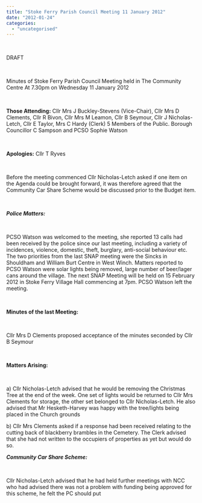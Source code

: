 ```yaml
---
title: "Stoke Ferry Parish Council Meeting 11 January 2012"
date: "2012-01-24"
categories: 
  - "uncategorised"
---
```


 

DRAFT

 

Minutes of Stoke Ferry Parish Council Meeting held in The Community Centre At 7.30pm on Wednesday 11 January 2012

 

**Those Attending:** Cllr Mrs J Buckley-Stevens (Vice-Chair), Cllr Mrs D Clements, Cllr R Bivon, Cllr Mrs M Leamon, Cllr B Seymour, Cllr J Nicholas-Letch, Cllr E Taylor, Mrs C Hardy (Clerk) 5 Members of the Public. Borough Councillor C Sampson and PCSO Sophie Watson

 

**Apologies:** Cllr T Ryves

 

Before the meeting commenced Cllr Nicholas-Letch asked if one item on the Agenda could be brought forward, it was therefore agreed that the Community Car Share Scheme would be discussed prior to the Budget item.

 

_**Police Matters:**_

 

PCSO Watson was welcomed to the meeting, she reported 13 calls had been received by the police since our last meeting, including a variety of incidences, violence, domestic, theft, burglary, anti-social behaviour etc. The two priorities from the last SNAP meeting were the Sincks in Shouldham and William Burt Centre in West Winch. Matters reported to PCSO Watson were solar lights being removed, large number of beer/lager cans around the village. The next SNAP Meeting will be held on 15 February 2012 in Stoke Ferry Village Hall commencing at 7pm. PCSO Watson left the meeting.

 

**Minutes of the last Meeting:**

 

Cllr Mrs D Clements proposed acceptance of the minutes seconded by Cllr B Seymour

 

**Matters Arising:**

 

a) Cllr Nicholas-Letch advised that he would be removing the Christmas Tree at the end of the week. One set of lights would be returned to Cllr Mrs Clements for storage, the other set belonged to Cllr Nicholas-Letch. He also advised that Mr Hesketh-Harvey was happy with the tree/lights being placed in the Church grounds

b) Cllr Mrs Clements asked if a response had been received relating to the cutting back of blackberry brambles in the Cemetery. The Clerk advised that she had not written to the occupiers of properties as yet but would do so.

**_Community Car Share Scheme:_**

 

Cllr Nicholas-Letch advised that he had held further meetings with NCC who had advised there was not a problem with funding being approved for this scheme, he felt the PC should put
